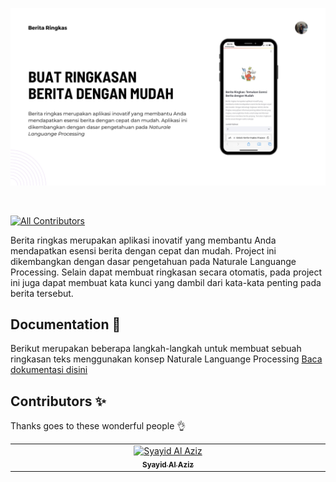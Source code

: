 ![alt text](https://github.com/syayidalaziz10/berita-ringkas/blob/main/assets/image-readme.png?raw=true)

&nbsp;

[![All Contributors](https://img.shields.io/badge/all_contributors-1-orange.svg?style=flat-square)](#contributors-)

Berita ringkas merupakan aplikasi inovatif yang membantu Anda mendapatkan esensi berita dengan cepat dan mudah. Project ini dikembangkan dengan dasar pengetahuan pada Naturale Languange Processing.
Selain dapat membuat ringkasan secara otomatis, pada project ini juga dapat membuat kata kunci yang dambil dari kata-kata penting pada berita tersebut.

## Documentation 📖

Berikut merupakan beberapa langkah-langkah untuk membuat sebuah ringkasan teks menggunakan konsep Naturale Languange Processing
[Baca dokumentasi disini](https://syayidalaziz10.github.io/news_summarization/)

## Contributors ✨

Thanks goes to these wonderful people 👌

<!-- ALL-CONTRIBUTORS-LIST:START - Do not remove or modify this section -->
<!-- prettier-ignore-start -->
<!-- markdownlint-disable -->
<table>
  <tbody>
    <tr>
      <td align="center" valign="top" width="14.28%"><a href="http://ivesvh.com"><img src="https://avatars.githubusercontent.com/u/103559331?v=4" width="100px;" alt="Syayid Al Aziz"/><br /><sub><b>Syayid Al Aziz</b></sub></a></td>
  </tbody>
</table>

<!-- markdownlint-restore -->
<!-- prettier-ignore-end -->

<!-- ALL-CONTRIBUTORS-LIST:END -->


